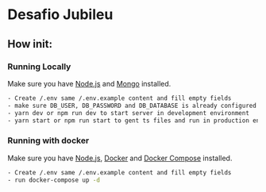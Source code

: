 # Desafio Jubileu

## How init:

### Running Locally

Make sure you have [Node.js](https://nodejs.org/en/) and [Mongo](https://docs.mongodb.com/manual/administration/install-community/) installed.

```sh 
- Create /.env same /.env.example content and fill empty fields 
- make sure DB_USER, DB_PASSWORD and DB_DATABASE is already configured on the Mongo
- yarn dev or npm run dev to start server in development environment
- yarn start or npm run start to gent ts files and run in production environment
```


### Running with docker

Make sure you have [Node.js](https://nodejs.org/en/), [Docker](https://docs.docker.com/desktop/) and [Docker Compose](https://docs.docker.com/compose/install/) installed.
```sh
- Create /.env same /.env.example content and fill empty fields
- run docker-compose up -d
```
